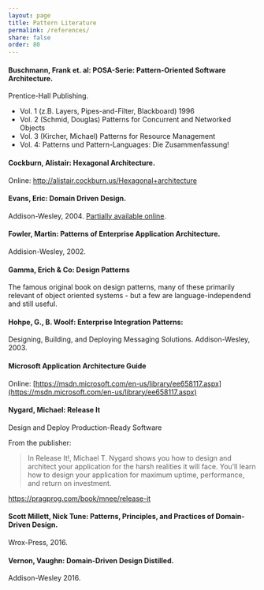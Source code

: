 ```yaml
---
layout: page
title: Pattern Literature
permalink: /references/
share: false
order: 80
---
```


#### Buschmann, Frank et. al: POSA-Serie: Pattern-Oriented Software Architecture.

Prentice-Hall Publishing.

*	Vol. 1 (z.B. Layers, Pipes-and-Filter, Blackboard) 1996
*	Vol. 2 (Schmid, Douglas) Patterns for Concurrent and Networked Objects
*	Vol. 3 (Kircher, Michael) Patterns for Resource Management
*	Vol. 4: Patterns und Pattern-Languages: Die Zusammenfassung!

#### Cockburn, Alistair: Hexagonal Architecture.

Online: http://alistair.cockburn.us/Hexagonal+architecture

#### Evans, Eric: Domain Driven Design.

Addison-Wesley, 2004. [Partially available online](http://domaindrivendesign.org).


#### Fowler, Martin: Patterns of Enterprise Application Architecture.
Addision-Wesley, 2002.

#### Gamma, Erich & Co: Design Patterns
The famous original book on design patterns, many of these primarily relevant of
object oriented systems - but a few are language-independend and still useful.

#### Hohpe, G., B. Woolf: Enterprise Integration Patterns:

Designing, Building, and Deploying Messaging Solutions. Addison-Wesley, 2003.

#### Microsoft Application Architecture Guide

Online: [https://msdn.microsoft.com/en-us/library/ee658117.aspx](https://msdn.microsoft.com/en-us/library/ee658117.aspx)

#### Nygard, Michael: Release It

Design and Deploy Production-Ready Software

From the publisher:

>In Release It!, Michael T. Nygard shows you how to design and architect your application for the harsh realities it will face. You’ll learn how to design your application for maximum uptime, performance, and return on investment.

https://pragprog.com/book/mnee/release-it

#### Scott Millett, Nick Tune: Patterns, Principles, and Practices of Domain-Driven Design.
Wrox-Press, 2016.

#### Vernon, Vaughn: Domain-Driven Design Distilled.
Addison-Wesley 2016.
